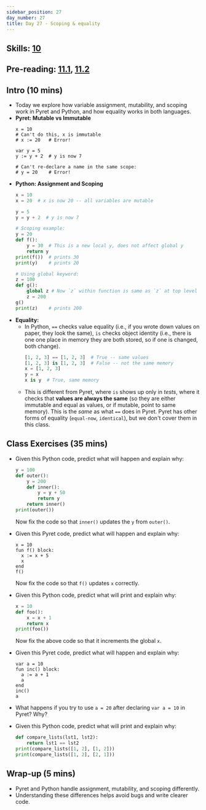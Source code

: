 ```yaml
---
sidebar_position: 27
day_number: 27
title: Day 27 - Scoping & equality
---
```


## Skills: [10](/skills/#(10))

## Pre-reading: [11.1](https://dcic-world.org/2024-09-03/unified-state.html), [11.2](https://dcic-world.org/2024-09-03/unified-equality.html)

## Intro (10 mins)
- Today we explore how variable assignment, mutability, and scoping work in Pyret and Python, and how equality works in both languages.
- **Pyret: Mutable vs Immutable**
  ```pyret
  x = 10
  # Can't do this, x is immutable
  # x := 20   # Error!

  var y = 5
  y := y + 2  # y is now 7

  # Can't re-declare a name in the same scope:
  # y = 20    # Error!
  ```
- **Python: Assignment and Scoping**
  ```python
  x = 10
  x = 20  # x is now 20 -- all variables are mutable

  y = 5
  y = y + 2  # y is now 7

  # Scoping example:
  y = 20
  def f():
      y = 30  # This is a new local y, does not affect global y
      return y
  print(f())  # prints 30
  print(y)    # prints 20

  # Using global keyword:
  z = 100
  def g():
      global z # Now `z` within function is same as `z` at top level
      z = 200
  g()
  print(z)    # prints 200
  ```
- **Equality:**
  - In Python, `==` checks value equality (i.e., if you wrote down values on paper, they look the same), `is` checks object identity (i.e., there is one one place in memory they are both stored, so if one is changed, both change).
    ```python
    [1, 2, 3] == [1, 2, 3]  # True -- same values
    [1, 2, 3] is [1, 2, 3]  # False -- not the same memory
    x = [1, 2, 3]
    y = x
    x is y  # True, same memory
    ```
  - This is different from Pyret, where `is` shows up only in _tests_, where it checks that **values are always the same** (so they are either immutable and equal as values, or if mutable, point to same memory). This is the _same_ as what `==` does in Pyret. Pyret has other forms of equality (`equal-now`, `identical`), but we don't cover them in this class.

## Class Exercises (35 mins)
- Given this Python code, predict what will happen and explain why:
     ```python
     y = 100
     def outer():
         y = 200
         def inner():
             y = y + 50
             return y
         return inner()
     print(outer())
     ```
  Now fix the code so that `inner()` updates the `y` from `outer()`.

- Given this Pyret code, predict what will happen and explain why:
  ```pyret
  x = 10
  fun f() block:
    x := x + 5
    x
  end
  f()
  ```
  Now fix the code so that `f()` updates `x` correctly.

- Given this Python code, predict what will print and explain why:
  ```python
  x = 10
  def foo():
      x = x + 1
      return x
  print(foo())
  ```
  Now fix the above code so that it increments the global `x`.
- Given this Pyret code, predict what will happen and explain why:
  ```pyret
  var a = 10
  fun inc() block:
    a := a + 1
    a
  end
  inc()
  a
  ```
- What happens if you try to use `a = 20` after declaring `var a = 10` in Pyret? Why?
- Given this Python code, predict what will print and explain why:
  ```python
  def compare_lists(lst1, lst2):
      return lst1 == lst2
  print(compare_lists([1, 2], [1, 2]))
  print(compare_lists([1, 2], [2, 1]))
  ```


## Wrap-up (5 mins)
- Pyret and Python handle assignment, mutability, and scoping differently.
- Understanding these differences helps avoid bugs and write clearer code.
